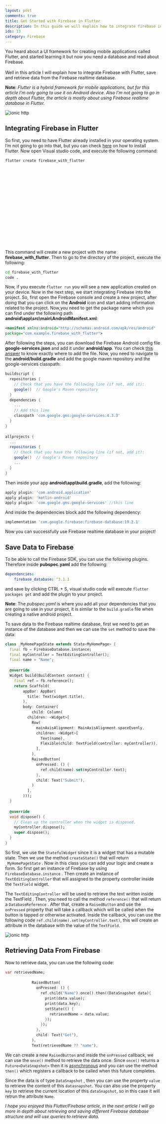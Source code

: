 ```yaml
---
layout: post
comments: true
title: Get Started with Firebase in Flutter
description: In this guide we will explain how to integrate firebase in flutter, create and save data to firebase while using flutter.
ids: 13
category: Firebase
---
```


<p class="message"> 
<!-- You started learning flutter and now you need a backend, you read about Firebase but didn't really understand how to use it. -->
You heard about a UI framework for creating mobile applications called Flutter, and started learning it but now you need a database and read about Firebase.
<br>
<br>
Well in this article I will explain how to integrate Firebase with Flutter, save and retrieve data from the Firebase realtime database.
</p>

**Note**: *Flutter is a hybrid framework for mobile applications, but for this article I’m only going to use it on Android device. Also I’m not going to go in depth about Flutter, the article is mostly about using Firebase realtime database in Flutter.*

<img data-sizes="auto" class="center lazy-loading" data-src="/assets/images/download.png" src="/assets/images/download.png" alt="ionic http" data-srcset="/assets/images/download.png 300w,
/assets/images/download.png 600w,
/assets/images/download.png 900w">

## Integrating Firebase in Flutter

So first, you need to have Flutter already installed in your operating system. I’m not going to go into that, but you can check [here](https://flutter.dev/docs/get-started/install) on how to install Flutter. Now open Visual studio code, and execute the following command:

```bash
flutter create firebase_with_flutter
```

<style>
  .example_responsive { width: 300px; height: 250px; }
</style>
<script async src="https://pagead2.googlesyndication.com/pagead/js/adsbygoogle.js"></script>
<!-- inside posts -->
<ins class="adsbygoogle example_responsive"
     style="display:block"
     data-ad-client="ca-pub-8689548599050263"
     data-ad-slot="2590272657"
     data-ad-format="auto"
     data-full-width-responsive="true"></ins>
<script>
     (adsbygoogle = window.adsbygoogle || []).push({});
</script>


This command will create a new project with the name **firebase_with_flutter**. Then to go to the directory of the project, execute the following:

```bash
cd firebase_with_flutter
code .
```

Now, if you execute `flutter run` you will see a new application created on your device. Now in the next step, we start integrating Firebase into the project. So, first open the Firebase console and create a new project, after doing that you can click on the **Android** icon and start adding information related to the project. Now,you need to get the package name which you can find under the following path **android\app\src\main\AndroidManifest.xml**:

```xml
<manifest xmlns:android="http://schemas.android.com/apk/res/android"
package="com.example.firebase_with_flutter">
```

After following the steps, you can download the Firebase Android config file **google-services.json** and add it under **android/app**. You can check [this answer](https://stackoverflow.com/questions/51783588/where-do-i-place-googleservices-json-in-flutter-app-in-order-to-solve-google-se/51783938#51783938) to know exactly where to add the file. Now, you need to navigate to the **android/build.gradle** and add the google maven repository and the google-services classpath:

```groovy
buildscript {
  repositories {
    // Check that you have the following line (if not, add it):
    google()  // Google's Maven repository
  }
  dependencies {
    ...
    // Add this line
    classpath 'com.google.gms:google-services:4.3.3'
  }
}

allprojects {
  ...
  repositories {
    // Check that you have the following line (if not, add it):
    google()  // Google's Maven repository
    ...
  }
}
```

Then inside your app **android\app\build.gradle**, add the following:

```groovy
apply plugin: 'com.android.application'
apply plugin: 'kotlin-android'
apply plugin: 'com.google.gms.google-services' //this line
```

And inside the dependencies block add the following dependency:

```groovy
implementation 'com.google.firebase:firebase-database:19.2.1'
```
Now you can successfully use Firebase realtime database in your project!

## Save Data to Firebase

To be able to call the Firebase SDK, you can use the following plugins. Therefore inside **pubspec.yaml** add the following:

```yaml
dependencies:   
    firebase_database: ^3.1.1
```

and save by clicking CTRL + S, visual studio code will execute `flutter packages get` and add the plugin to your project. 

**Note**: The *pubspec.yaml* is where you add all your dependencies that you are going to use in your project, it is similar to the `build.gradle` file when creating a native android project.

To save data to the Firebase realtime database, first we need to get an instance of the database and then we can use the `set` method to save the data:

```dart
class _MyHomePageState extends State<MyHomePage> {
  final fb = FirebaseDatabase.instance;
  final myController = TextEditingController();
  final name = "Name";

  @override
  Widget build(BuildContext context) {
    final ref = fb.reference();
    return Scaffold(
        appBar: AppBar(
          title: Text(widget.title),
        ),
        body: Container(
            child: Column(
          children: <Widget>[
            Row(
              mainAxisAlignment: MainAxisAlignment.spaceEvenly,
              children: <Widget>[
                Text(name),
                Flexible(child: TextField(controller: myController)),
              ],
            ),
            RaisedButton(
              onPressed: () {
                ref.child(name).set(myController.text);
              },
              child: Text("Submit"),
            )
          ],
        )));
  }

  @override
  void dispose() {
    // Clean up the controller when the widget is disposed.
    myController.dispose();
    super.dispose();
  }
}
```

So first, we use the `StatefulWidget` since it is a widget that has a mutable state. Then we use the method `createState()` that will return `_MyHomePageState` . Now in this class you can add your logic and create a form. So first get an instance of Firebase by using `FirebaseDatabase.instance` . Then create an instance of `TextEditingController` that will assigned to the property controller inside the `TextField` widget. 

The `TextEditingController` will be used to retrieve the text written inside the TextField . Then, you need to call the method `reference()` that will return a `DatabaseReference` . After that, create a `RaisedButton` and use the `onPressed` property that will take a callback which will be called when the button is tapped or otherwise activated. Inside the callback, you can use the following code `ref.child(name).set(myController.text)`, this will create an attribute in the database with the value of the `TextField`.

<img data-sizes="auto" class="center lazy-loading" data-src="/assets/images/name.PNG" src="/assets/images/name.PNG" alt="ionic http" data-srcset="/assets/images/name.PNG 300w,
/assets/images/name.PNG 600w,
/assets/images/name.PNG 900w">

## Retrieving Data From Firebase

Now to retrieve data, you can use the following code:

```dart
var retrievedName;          

            RaisedButton(
              onPressed: () {
                ref.child("Name").once().then((DataSnapshot data){
                  print(data.value);
                  print(data.key);
                  setState(() {
                    retrievedName = data.value;
                  });
                });
              },
              child: Text("Get"),
            ),
            Text(retrievedName ?? "name"),
```

We can create a new `RaisedButton` and inside the `onPressed` callback, we can use the `once()` method to retrieve the data once. Since `once()` returns a `Future<DataSnapshot>` then it is [asynchronous](https://dart.dev/codelabs/async-await) and you can use the method `then()` which registers a callback to be called when this future completes. 

Since the data is of type `DataSnapshot` , then you can use the property `value` to retrieve the content of this `datasnapshot`. You can also use the property `key` to retrieve the current location of this `dataSnapshot`, so in this case it will retrun the attribute `Name`.


*I hope you enjoyed this Flutter/Firebase article, in the next article I will go more in depth about retrieving and saving different Firebase database structure and will use queries to retrieve data.*